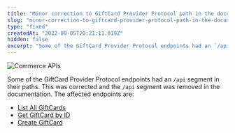 ```yaml
---
title: "Minor correction to GiftCard Provider Protocol path in the documentation"
slug: "minor-correction-to-giftcard-provider-protocol-path-in-the-documentation"
type: "fixed"
createdAt: "2022-09-05T20:21:11.019Z"
hidden: false
excerpt: "Some of the GiftCard Provider Protocol endpoints had an `/api` segment in their paths. This was corrected and the `/api` segment was removed in the documentation."
---
```


![Commerce APIs](https://cdn.jsdelivr.net/gh/vtexdocs/dev-portal-content@main/images/minor-correction-to-giftcard-provider-protocol-path-in-the-documentation-0.png)

Some of the GiftCard Provider Protocol endpoints had an `/api` segment in their paths. This was corrected and the `/api` segment was removed in the documentation. The affected endpoints are:

- [List All GiftCards](https://developers.vtex.com/vtex-rest-api/reference/listallgiftcards)
- [Get GiftCard by ID](https://developers.vtex.com/vtex-rest-api/reference/getgiftcardbyid-1)
- [Create GiftCard](https://developers.vtex.com/vtex-rest-api/reference/getgiftcardbyid-1)
